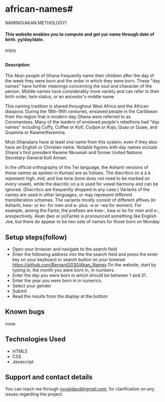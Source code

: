 # african-names# 

NAMING(AKAN METHOLOGY)
#### This website enables you to compute and get yur name through date of birth. yy/day/date.
enjoy

 
##
#### Description
The Akan people of Ghana frequently name their children after the day of the week they were born and the order in which they were born. These "day names" have further meanings concerning the soul and character of the person. Middle names have considerably more variety and can refer to their birth order, twin status, or an ancestor's middle name.

This naming tradition is shared throughout West Africa and the African diaspora. During the 18th–19th centuries, enslaved people in the Caribbean from the region that is modern-day Ghana were referred to as Coromantees. Many of the leaders of enslaved people's rebellions had "day names" including Cuffy, Cuffee or Kofi, Cudjoe or Kojo, Quao or Quaw, and Quamina or Kwame/Kwamina.

Most Ghanaians have at least one name from this system, even if they also have an English or Christian name. Notable figures with day names include Ghana's first president Kwame Nkrumah and former United Nations Secretary-General Kofi Annan.

In the official orthography of the Twi language, the Ashanti versions of these names as spoken in Kumasi are as follows. The diacritics on á a̍ à represent high, mid, and low tone (tone does not need to be marked on every vowel), while the diacritic on a̩ is used for vowel harmony and can be ignored. (Diacritics are frequently dropped in any case.) Variants of the names are used in other languages, or may represent different transliteration schemes. The variants mostly consist of different affixes (in Ashanti, kwa- or ko- for men and a- plus -a or -wa for women). For example, among the Fante, the prefixes are kwe-, kwa or ko for men and e-, arespectively. Akan d̩wo or jo(Fante) is pronounced something like English Joe, but there do appear to be two sets of names for those born on Monday
## Setup steps(follow)
* Open your browser and navigate to the search field
* Enter the following address into the the search field and press the enter key on your keyboard or search button on your browser https://github.com/Bernard2030/Akan_Names
On the website, start by typing in, the month you were born in, in numbers.
* Enter the day you were born in which should be between 1 and 31.
* Enter the year you were born in in numerics.
* Select your gender
* Submit
* Read the results from the display at the bottom
## Known bugs
none
## Technologies Used
* HTML5
* CSS
* Javascript
## Support and contact details
You can reach me through oyugidavd@gmail.com, for clarification on any issues regarding the project.
